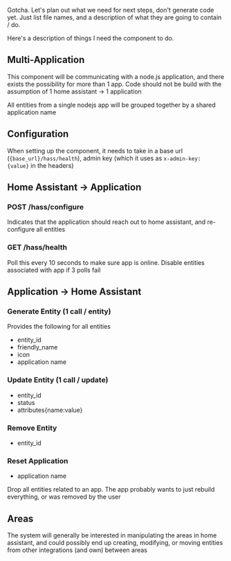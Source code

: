 Gotcha. Let's plan out what we need for next steps, don't generate code yet. Just list file names, and a description of what they are going to contain / do. 

Here's a description of things I need the component to do.

## Multi-Application

This component will be communicating with a node.js application, and there exists the possibility for more than 1 app. Code should not be build with the assumption of 1 home assistant -> 1 application

All entities from a single nodejs app will be grouped together by a shared application name

## Configuration

When setting up the component, it needs to take in a base url (`{base_url}/hass/health`), admin key (which it uses as `x-admin-key: {value}` in the headers)

## Home Assistant -> Application

### POST /hass/configure

Indicates that the application should reach out to home assistant, and re-configure all entities

### GET /hass/health

Poll this every 10 seconds to make sure app is online. Disable entities associated with app if 3 polls fail

## Application -> Home Assistant

### Generate Entity (1 call / entity)

Provides the following for all entities

- entity_id
- friendly_name
- icon
- application name

### Update Entity (1 call / update)

- entity_id
- status
- attributes{name:value}

### Remove Entity

- entity_id

### Reset Application

- application name

Drop all entities related to an app. The app probably wants to just rebuild everything, or was removed by the user
## Areas

The system will generally be interested in manipulating the areas in home assistant, and could possibly end up creating, modifying, or moving entities from other integrations (and own) between areas